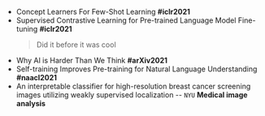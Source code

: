 * Concept Learners For Few-Shot Learning **#iclr2021**
* Supervised Contrastive Learning for Pre-trained Language Model Fine-tuning **#iclr2021**
	> Did it before it was cool
* Why AI is Harder Than We Think **#arXiv2021**
* Self-training Improves Pre-training for Natural Language Understanding **#naacl2021**
* An interpretable classifier for high-resolution breast cancer screening images utilizing weakly supervised localization -- `NYU` **Medical image analysis**